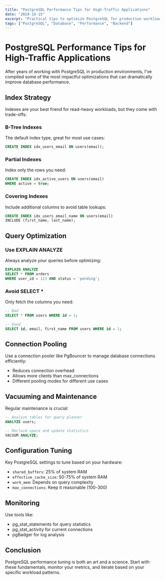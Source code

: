 ```yaml
---
title: "PostgreSQL Performance Tips for High-Traffic Applications"
date: "2024-10-15"
excerpt: "Practical tips to optimize PostgreSQL for production workloads"
tags: ["PostgreSQL", "Database", "Performance", "Backend"]
---
```


# PostgreSQL Performance Tips for High-Traffic Applications

After years of working with PostgreSQL in production environments, I've compiled some of the most impactful optimizations that can dramatically improve database performance.

## Index Strategy

Indexes are your best friend for read-heavy workloads, but they come with trade-offs:

### B-Tree Indexes

The default index type, great for most use cases:

```sql
CREATE INDEX idx_users_email ON users(email);
```

### Partial Indexes

Index only the rows you need:

```sql
CREATE INDEX idx_active_users ON users(email) 
WHERE active = true;
```

### Covering Indexes

Include additional columns to avoid table lookups:

```sql
CREATE INDEX idx_users_email_name ON users(email) 
INCLUDE (first_name, last_name);
```

## Query Optimization

### Use EXPLAIN ANALYZE

Always analyze your queries before optimizing:

```sql
EXPLAIN ANALYZE
SELECT * FROM orders 
WHERE user_id = 123 AND status = 'pending';
```

### Avoid SELECT *

Only fetch the columns you need:

```sql
-- Bad
SELECT * FROM users WHERE id = 1;

-- Good
SELECT id, email, first_name FROM users WHERE id = 1;
```

## Connection Pooling

Use a connection pooler like PgBouncer to manage database connections efficiently:

- Reduces connection overhead
- Allows more clients than max_connections
- Different pooling modes for different use cases

## Vacuuming and Maintenance

Regular maintenance is crucial:

```sql
-- Analyze tables for query planner
ANALYZE users;

-- Reclaim space and update statistics
VACUUM ANALYZE;
```

## Configuration Tuning

Key PostgreSQL settings to tune based on your hardware:

- `shared_buffers`: 25% of system RAM
- `effective_cache_size`: 50-75% of system RAM
- `work_mem`: Depends on query complexity
- `max_connections`: Keep it reasonable (100-300)

## Monitoring

Use tools like:

- pg_stat_statements for query statistics
- pg_stat_activity for current connections
- pgBadger for log analysis

## Conclusion

PostgreSQL performance tuning is both an art and a science. Start with these fundamentals, monitor your metrics, and iterate based on your specific workload patterns.

